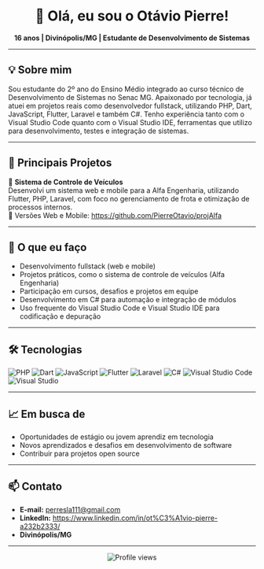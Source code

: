 <!-- Banner ou imagem opcional -->
<h1 align="center">👋 Olá, eu sou o Otávio Pierre!</h1>

<p align="center">
  <b>16 anos | Divinópolis/MG | Estudante de Desenvolvimento de Sistemas</b>
</p>

---

## 💡 Sobre mim

Sou estudante do 2º ano do Ensino Médio integrado ao curso técnico de Desenvolvimento de Sistemas no Senac MG. Apaixonado por tecnologia, já atuei em projetos reais como desenvolvedor fullstack, utilizando PHP, Dart, JavaScript, Flutter, Laravel e também C#. Tenho experiência tanto com o Visual Studio Code quanto com o Visual Studio IDE, ferramentas que utilizo para desenvolvimento, testes e integração de sistemas.

---

## 🌟 Principais Projetos

🚗 **Sistema de Controle de Veículos**  
Desenvolvi um sistema web e mobile para a Alfa Engenharia, utilizando Flutter, PHP, Laravel, com foco no gerenciamento de frota e otimização de processos internos.  
🔗 Versões Web e Mobile: https://github.com/PierreOtavio/projAlfa

---

## 🚀 O que eu faço

- Desenvolvimento fullstack (web e mobile)
- Projetos práticos, como o sistema de controle de veículos (Alfa Engenharia)
- Participação em cursos, desafios e projetos em equipe
- Desenvolvimento em C# para automação e integração de módulos
- Uso frequente do Visual Studio Code e Visual Studio IDE para codificação e depuração

---

## 🛠️ Tecnologias

![PHP](https://img.shields.io/badge/PHP-777BB4?style=for-the-badge&logo=php&logoColor=white)
![Dart](https://img.shields.io/badge/Dart-0175C2?style=for-the-badge&logo=dart&logoColor=white)
![JavaScript](https://img.shields.io/badge/JavaScript-F7DF1E?style=for-the-badge&logo=javascript&logoColor=black)
![Flutter](https://img.shields.io/badge/Flutter-02569B?style=for-the-badge&logo=flutter&logoColor=white)
![Laravel](https://img.shields.io/badge/Laravel-FF2D20?style=for-the-badge&logo=laravel&logoColor=white)
![C#](https://img.shields.io/badge/C%23-239120?style=for-the-badge&logo=c-sharp&logoColor=white)
![Visual Studio Code](https://img.shields.io/badge/VS_Code-007ACC?style=for-the-badge&logo=visual-studio-code&logoColor=white)
![Visual Studio](https://img.shields.io/badge/Visual_Studio-5C2D91?style=for-the-badge&logo=visual-studio&logoColor=white)

---

## 📈 Em busca de

- Oportunidades de estágio ou jovem aprendiz em tecnologia
- Novos aprendizados e desafios em desenvolvimento de software
- Contribuir para projetos open source

---

## 📫 Contato

- **E-mail:** perresla111@gmail.com
- **LinkedIn:** https://www.linkedin.com/in/ot%C3%A1vio-pierre-a232b2333/
- **Divinópolis/MG**

---

<p align="center">
  <img src="https://komarev.com/ghpvc/?username=PierreOtavio&color=orange" alt="Profile views"/>
</p>
